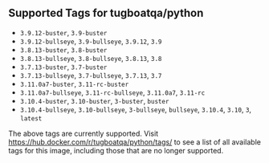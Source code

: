 ## Supported Tags for tugboatqa/python

* `3.9.12-buster`, `3.9-buster`
* `3.9.12-bullseye`, `3.9-bullseye`, `3.9.12`, `3.9`
* `3.8.13-buster`, `3.8-buster`
* `3.8.13-bullseye`, `3.8-bullseye`, `3.8.13`, `3.8`
* `3.7.13-buster`, `3.7-buster`
* `3.7.13-bullseye`, `3.7-bullseye`, `3.7.13`, `3.7`
* `3.11.0a7-buster`, `3.11-rc-buster`
* `3.11.0a7-bullseye`, `3.11-rc-bullseye`, `3.11.0a7`, `3.11-rc`
* `3.10.4-buster`, `3.10-buster`, `3-buster`, `buster`
* `3.10.4-bullseye`, `3.10-bullseye`, `3-bullseye`, `bullseye`, `3.10.4`, `3.10`, `3`, `latest`

The above tags are currently supported. Visit https://hub.docker.com/r/tugboatqa/python/tags/ to see a list of all available tags for this image, including those that are no longer supported.
